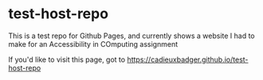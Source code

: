 # test-host-repo
This is a test repo for Github Pages, and currently shows a website I had to make for an Accessibility in COmputing assignment

If you'd like to visit this page, got to https://cadieuxbadger.github.io/test-host-repo
